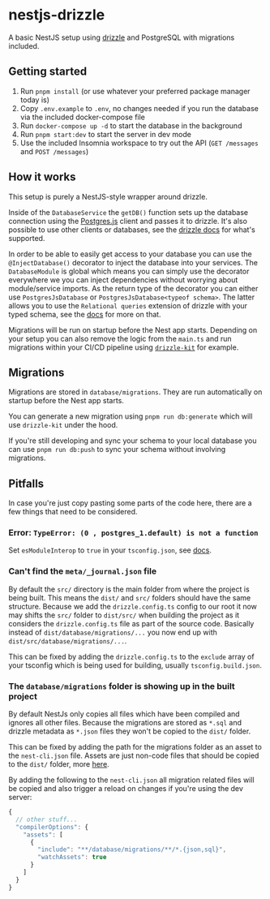 # nestjs-drizzle

A basic NestJS setup using [drizzle](https://orm.drizzle.team/) and PostgreSQL with migrations included.

## Getting started

1. Run `pnpm install` (or use whatever your preferred package manager today is)
2. Copy `.env.example` to `.env`, no changes needed if you run the database via the included docker-compose file
3. Run `docker-compose up -d` to start the database in the background
4. Run `pnpm start:dev` to start the server in dev mode
5. Use the included Insomnia workspace to try out the API (`GET /messages` and `POST /messages`)

## How it works

This setup is purely a NestJS-style wrapper around drizzle.

Inside of the `DatabaseService` the `getDB()` function sets up the database connection using the [Postgres.js](https://github.com/porsager/postgres) client and passes it to drizzle. It's also possible to use other clients or databases, see the [drizzle docs](https://orm.drizzle.team/docs/installation-and-db-connection) for what's supported.

In order to be able to easily get access to your database you can use the `@InjectDatabase()` decorator to inject the database into your services. The `DatabaseModule` is global which means you can simply use the decorator everywhere we you can inject dependencies without worrying about module/service imports.
As the return type of the decorator you can either use `PostgresJsDatabase` or `PostgresJsDatabase<typeof schema>`. The latter allows you to use the `Relational queries` extension of drizzle with your typed schema, see the [docs](https://orm.drizzle.team/docs/rqb) for more on that.

Migrations will be run on startup before the Nest app starts. Depending on your setup you can also remove the logic from the `main.ts` and run migrations within your CI/CD pipeline using [`drizzle-kit`](https://orm.drizzle.team/kit-docs/overview) for example.

## Migrations

Migrations are stored in `database/migrations`. They are run automatically on startup before the Nest app starts.

You can generate a new migration using `pnpm run db:generate` which will use `drizzle-kit` under the hood.

If you're still developing and sync your schema to your local database you can use `pnpm run db:push` to sync your schema without involving migrations.

## Pitfalls

In case you're just copy pasting some parts of the code here, there are a few things that need to be considered.

### Error: `TypeError: (0 , postgres_1.default) is not a function`

Set `esModuleInterop` to `true` in your `tsconfig.json`, see [docs](https://typescriptlang.org/tsconfig#esModuleInterop).

### Can't find the `meta/_journal.json` file

By default the `src/` directory is the main folder from where the project is being built. This means the `dist/` and `src/` folders should have the same structure. Because we add the `drizzle.config.ts` config to our root it now may shifts the `src/` folder to `dist/src/` when building the project as it considers the `drizzle.config.ts` file as part of the source code. Basically instead of `dist/database/migrations/...` you now end up with `dist/src/database/migrations/...`.

This can be fixed by adding the `drizzle.config.ts` to the `exclude` array of your tsconfig which is being used for building, usually `tsconfig.build.json`.

### The `database/migrations` folder is showing up in the built project

By default NestJs only copies all files which have been compiled and ignores all other files. Because the migrations are stored as `*.sql` and drizzle metadata as `*.json` files they won't be copied to the `dist/` folder.

This can be fixed by adding the path for the migrations folder as an asset to the `nest-cli.json` file. Assets are just non-code files that should be copied to the `dist/` folder, more [here](https://docs.nestjs.com/cli/monorepo#assets).

By adding the following to the `nest-cli.json` all migration related files will be copied and also trigger a reload on changes if you're using the dev server:

```javascript
{
  // other stuff...
  "compilerOptions": {
    "assets": [
      {
        "include": "**/database/migrations/**/*.{json,sql}",
        "watchAssets": true
      }
    ]
  }
}
```
